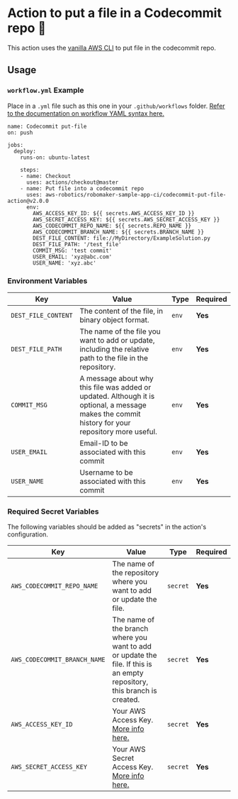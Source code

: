 # Action to put a file in a Codecommit repo 🔄

This action uses the [vanilla AWS CLI](https://docs.aws.amazon.com/cli/index.html) to put file in the codecommit repo.


## Usage

### `workflow.yml` Example

Place in a `.yml` file such as this one in your `.github/workflows` folder. [Refer to the documentation on workflow YAML syntax here.](https://help.github.com/en/articles/workflow-syntax-for-github-actions)

```
name: Codecommit put-file
on: push

jobs:
  deploy:
    runs-on: ubuntu-latest

    steps:
    - name: Checkout
      uses: actions/checkout@master
    - name: Put file into a codecommit repo
      uses: aws-robotics/robomaker-sample-app-ci/codecommit-put-file-action@v2.0.0
      env:
        AWS_ACCESS_KEY_ID: ${{ secrets.AWS_ACCESS_KEY_ID }}
        AWS_SECRET_ACCESS_KEY: ${{ secrets.AWS_SECRET_ACCESS_KEY }}
        AWS_CODECOMMIT_REPO_NAME: ${{ secrets.REPO_NAME }}
        AWS_CODECOMMIT_BRANCH_NAME: ${{ secrets.BRANCH_NAME }}
        DEST_FILE_CONTENT: file://MyDirectory/ExampleSolution.py
        DEST_FILE_PATH: '/test_file'
        COMMIT_MSG: 'test commit'
        USER_EMAIL: 'xyz@abc.com'
        USER_NAME: 'xyz.abc'
```


### Environment Variables

| Key | Value | Type | Required |
| ------------- | ------------- | ------------- | ------------- |
| `DEST_FILE_CONTENT` | The content of the file, in binary object format. | `env` | **Yes** |
| `DEST_FILE_PATH` | The name of the file you want to add or update, including the relative path to the file in the repository. | `env` | **Yes** |
| `COMMIT_MSG` | A message about why this file was added or updated. Although it is optional, a message makes the commit history for your repository more useful. | `env` | **Yes** |
| `USER_EMAIL` | Email-ID to be associated with this commit | `env` | **Yes** |
| `USER_NAME` | Username to be associated with this commit | `env` | **Yes** |



### Required Secret Variables

The following variables should be added as "secrets" in the action's configuration.

| Key | Value | Type | Required |
| ------------- | ------------- | ------------- | ------------- |
| `AWS_CODECOMMIT_REPO_NAME` |The name of the repository where you want to add or update the file. | `secret` | **Yes** |
| `AWS_CODECOMMIT_BRANCH_NAME` | The name of the branch where you want to add or update the file. If this is an empty repository, this branch is created. |`secret` | **Yes** |
| `AWS_ACCESS_KEY_ID` | Your AWS Access Key. [More info here.](https://docs.aws.amazon.com/general/latest/gr/managing-aws-access-keys.html) | `secret` | **Yes** |
| `AWS_SECRET_ACCESS_KEY` | Your AWS Secret Access Key. [More info here.](https://docs.aws.amazon.com/general/latest/gr/managing-aws-access-keys.html) | `secret` | **Yes** |
